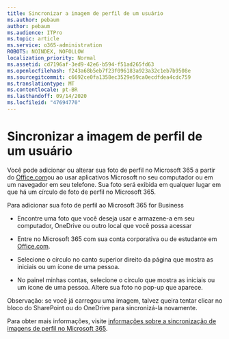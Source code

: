 ```yaml
---
title: Sincronizar a imagem de perfil de um usuário
ms.author: pebaum
author: pebaum
ms.audience: ITPro
ms.topic: article
ms.service: o365-administration
ROBOTS: NOINDEX, NOFOLLOW
localization_priority: Normal
ms.assetid: cd7196af-3ed9-42e6-b594-f51ad265fd63
ms.openlocfilehash: f243a68b5eb7f23f096183a923a32c1eb7b9508e
ms.sourcegitcommit: c6692ce0fa1358ec3529e59ca0ecdfdea4cdc759
ms.translationtype: MT
ms.contentlocale: pt-BR
ms.lasthandoff: 09/14/2020
ms.locfileid: "47694770"
---
```

# <a name="sync-a-users-profile-picture"></a>Sincronizar a imagem de perfil de um usuário

Você pode adicionar ou alterar sua foto de perfil no Microsoft 365 a partir do [Office.com](https://www.office.com)ou ao usar aplicativos Microsoft no seu computador ou em um navegador em seu telefone. Sua foto será exibida em qualquer lugar em que há um círculo de foto de perfil no Microsoft 365.

Para adicionar sua foto de perfil ao Microsoft 365 for Business

- Encontre uma foto que você deseja usar e armazene-a em seu computador, OneDrive ou outro local que você possa acessar

- Entre no Microsoft 365 com sua conta corporativa ou de estudante em [Office.com](https://www.office.com).

- Selecione o círculo no canto superior direito da página que mostra as iniciais ou um ícone de uma pessoa.

- No painel minhas contas, selecione o círculo que mostra as iniciais ou um ícone de uma pessoa. Altere sua foto no pop-up que aparece.

Observação: se você já carregou uma imagem, talvez queira tentar clicar no bloco do SharePoint ou do OneDrive para sincronizá-la novamente.

Para obter mais informações, visite [informações sobre a sincronização de imagens de perfil no Microsoft 365](https://support.office.com/article/information-about-profile-picture-synchronization-in-office-365-20594d76-d054-4af4-a660-401133e3d48a).

